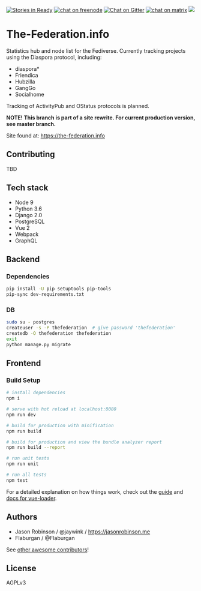 [![Stories in Ready](https://badge.waffle.io/jaywink/the-federation.info.png?label=ready&title=Ready)](https://waffle.io/jaywink/the-federation.info) [![chat on freenode](https://img.shields.io/badge/chat-on%20freenode-brightgreen.svg)](http://webchat.freenode.net?channels=%23thefederation&uio=d4) [![Chat on Gitter](https://badges.gitter.im/the-federation-info/Lobby.svg)](https://gitter.im/the-federation-info/Lobby?utm_source=badge&utm_medium=badge&utm_campaign=pr-badge&utm_content=badge) [![chat on matrix](https://img.shields.io/badge/chat-on%20matrix-orange.svg)](https://riot.im/app/#/room/#thefederation:matrix.org) [![](https://img.shields.io/badge/license-AGPLv3-green.svg)](https://tldrlegal.com/license/gnu-affero-general-public-license-v3-(agpl-3.0))

# The-Federation.info

Statistics hub and node list for the Fediverse. Currently tracking projects using the Diaspora protocol, including:
 
 * diaspora*
 * Friendica
 * Hubzilla
 * GangGo
 * Socialhome
 
Tracking of ActivityPub and OStatus protocols is planned.

**NOTE! This branch is part of a site rewrite. For current production version, see master branch.**

Site found at: https://the-federation.info

## Contributing

TBD

## Tech stack

* Node 9
* Python 3.6
* Django 2.0
* PostgreSQL
* Vue 2
* Webpack
* GraphQL

## Backend

### Dependencies

``` bash
pip install -U pip setuptools pip-tools
pip-sync dev-requirements.txt
```

### DB

``` bash
sudo su - postgres
createuser -s -P thefederation  # give password 'thefederation'
createdb -O thefederation thefederation
exit
python manage.py migrate
```

## Frontend

### Build Setup

``` bash
# install dependencies
npm i

# serve with hot reload at localhost:8080
npm run dev

# build for production with minification
npm run build

# build for production and view the bundle analyzer report
npm run build --report

# run unit tests
npm run unit

# run all tests
npm test
```

For a detailed explanation on how things work, check out the [guide](http://vuejs-templates.github.io/webpack/) and [docs for vue-loader](http://vuejs.github.io/vue-loader).

## Authors

* Jason Robinson / @jaywink / https://jasonrobinson.me
* Flaburgan / @Flaburgan

See [other awesome contributors](https://github.com/thefederationinfo/the-federation.info/graphs/contributors)!

## License

AGPLv3
